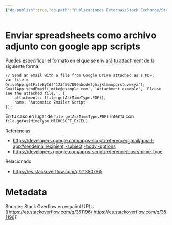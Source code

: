 ```yaml
---
{"dg-publish":true,"dg-path":"Publicaciones Externas/Stack Exchange/Stack Overflow en español/es.stackoverflow.com-351196.md","permalink":"/publicaciones-externas/stack-exchange/stack-overflow-en-espanol/es-stackoverflow-com-351196/","title":"Enviar spreadsheets como archivo adjunto con google app scripts","hide":true,"noteIcon":"\"0\"","created":"2024-04-03T12:49:10.627-06:00","updated":"2024-04-05T16:43:56.568-06:00"}
---
```


# Enviar spreadsheets como archivo adjunto con google app scripts

Puedes especificar el formato en el que se enviará tu attachment de la siguiente forma

    // Send an email with a file from Google Drive attached as a PDF.
    var file = DriveApp.getFileById('1234567890abcdefghijklmnopqrstuvwxyz');
    GmailApp.sendEmail('mike@example.com', 'Attachment example', 'Please see the attached file.', {
        attachments: [file.getAs(MimeType.PDF)],
        name: 'Automatic Emailer Script'
    });

En tu caso en lugar de `file.getAs(MimeType.PDF)` intenta con  `file.getAs(MimeType.MICROSOFT_EXCEL)`

Referencias

- https://developers.google.com/apps-script/reference/gmail/gmail-app#sendemailrecipient,-subject,-body,-options
- https://developers.google.com/apps-script/reference/base/mime-type

Relacionado

- https://es.stackoverflow.com/q/213807/65

# Metadata
Source:: Stack Overflow en español
URL:: [[https://es.stackoverflow.com/q/351196\|https://es.stackoverflow.com/q/351196]]

